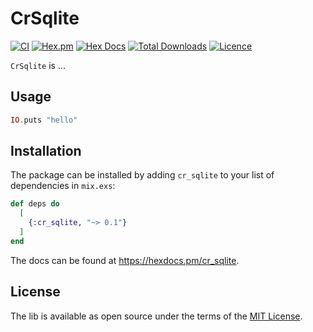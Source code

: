 # CrSqlite

[![CI](https://github.com/maxohq/cr_sqlite/actions/workflows/ci.yml/badge.svg?style=flat)](https://github.com/maxohq/cr_sqlite/actions/workflows/ci.yml)
[![Hex.pm](https://img.shields.io/hexpm/v/cr_sqlite.svg?style=flat)](https://hex.pm/packages/cr_sqlite)
[![Hex Docs](https://img.shields.io/badge/hex-docs-lightgreen.svg?style=flat)](https://hexdocs.pm/cr_sqlite/)
[![Total Downloads](https://img.shields.io/hexpm/dt/cr_sqlite.svg?style=flat)](https://hex.pm/packages/cr_sqlite)
[![Licence](https://img.shields.io/hexpm/l/cr_sqlite.svg?style=flat)](https://github.com/maxohq/cr_sqlite/blob/main/LICENCE)


`CrSqlite` is ...

## Usage

```elixir
IO.puts "hello"
```

## Installation

The package can be installed by adding `cr_sqlite` to your list of dependencies in `mix.exs`:

```elixir
def deps do
  [
    {:cr_sqlite, "~> 0.1"}
  ]
end
```

The docs can be found at <https://hexdocs.pm/cr_sqlite>.

## License

The lib is available as open source under the terms of the [MIT License](https://opensource.org/licenses/MIT).
